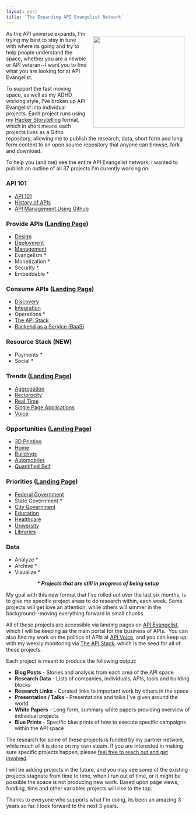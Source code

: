 ```yaml
---
layout: post
title: 'The Expanding API Evangelist Network'
---
```

<p><img style="padding: 15px;" src="https://s3.amazonaws.com/kinlane-productions/api-evangelist/t-shirts/KL_InApiWeTrust-1000.png" alt="" width="250" align="right" /></p>
<p>As the API universe expands, I'm trying my best to stay in tune with where its going and try to help people understand the space, whether you are a newbie or API veteran--I want you to find what you are looking for at API Evangelist.</p>
<p>To support the fast moving space, as well as my ADHD working style, I've broken up API Evangelist into individual projects. Each project runs using my <a title="Hacker Storytelling" href="http://hackerstorytelling.com">Hacker Storytelling</a> format, which in short means each projects lives as a Githb repository, allowing me to publish the research, data, short form and long form content to an open source repository that anyone can browse, fork and download.</p>
<p>To help you (and me) see the entire API Evangelist network, i wanted to publish an outline of all 37 projects I'm curently working on:</p>
<h3>API 101</h3>
<ul class="mainlist">
<li><a href="/index.php">API 101</a></li>
<li><a href="/2013/06/17/updated-api-history-white-paper/">History of APIs</a></li>
<li><a href="/2013/06/08/api-management-using-github/">API Management Using Github</a></li>
</ul>
<h3>Provide APIs (<a href="/provide/">Landing Page</a>)</h3>
<ul class="mainlist">
<li><a href="http://design.apievangelist.com/" target="_blank">Design</a></li>
<li><a href="http://deployment.apievangelist.com/" target="_blank">Deployment</a></li>
<li><a href="http://management.apievangelist.com/" target="_blank">Management</a></li>
<li>Evangelism *</li>
<li>Monetization *</li>
<li>Security *</li>
<li>Embeddable *</li>
</ul>
<h3>Consume APIs (<a href="/consume/">Landing Page</a>)</h3>
<ul class="mainlist">
<li><a href="http://discovery.apievangelist.com/" target="_blank">Discovery</a></li>
<li><a href="http://integration.apievangelist.com/" target="_blank">Integration</a></li>
<li>Operations *</li>
<li><a href="http://theapistack.com/" target="_blank">The API Stack</a></li>
<li><a href="http://baas.apievangelist.com/" target="_blank">Backend as a Service (BaaS)</a></li>
</ul>
<h3>Resource Stack (NEW)</h3>
<ul class="mainlist">
<li>Payments *</li>
<li>Social *</li>
</ul>
<h3>Trends (<a href="/trends/">Landing Page</a>)</h3>
<ul class="mainlist">
<li><a href="http://aggregation.apievangelist.com/" target="_blank">Aggregation</a></li>
<li><a href="http://reciprocity.apievangelist.com/" target="_blank">Reciprocity</a></li>
<li><a href="http://realtime.apievangelist.com/" target="_blank">Real Time</a></li>
<li><a href="http://spa.apievangelist.com/" target="_blank">Single Page Applications</a></li>
<li><a href="http://voice.apievangelist.com/" target="_blank">Voice</a></li>
</ul>
<h3>Opportunities (<a href="/opportunities/">Landing Page</a>)</h3>
<ul class="mainlist">
<li><a href="http://3d-printing.apievangelist.com/" target="_blank">3D Printing</a></li>
<li><a href="http://home.apievangelist.com/" target="_blank">Home</a></li>
<li><a href="http://buildings.apievangelist.com/" target="_blank">Buildings</a></li>
<li><a title="Automobiles" href="http://automobile.apievangelist.com/" target="_blank">Automobiles</a></li>
<li><a href="http://quantified-self.apievangelist.com/" target="_blank">Quantified Self</a></li>
</ul>
<h3>Priorities (<a href="/priorities/">Landing Page</a>)</h3>
<ul class="mainlist">
<li><a href="http://federal-government.apievangelist.com/" target="_blank">Federal Government</a></li>
<li>State Government *</li>
<li><a href="http://city-government.apievangelist.com/" target="_blank">City Government</a></li>
<li><a href="http://education.apievangelist.com/" target="_blank">Education</a></li>
<li><a href="http://healthcare.apievangelist.com/" target="_blank">Healthcare</a></li>
<li><a href="http://university.apievangelist.com/" target="_blank">University</a></li>
<li><a title="Libraries" href="http://libraries.apievangelist.com/" target="_blank">Libraries</a></li>
</ul>
<h3>Data</h3>
<ul class="mainlist">
<li>Analyze *</li>
<li>Archive *</li>
<li>Visualize *</li>
</ul>
<p style="text-align: center;"><strong><em>* Projects that are still in progress of being setup</em></strong></p>
<p style="text-align: left;">My goal with this new format that I've rolled out over the last six months, is to give me specific project areas to do research within, each week. Some projects will get love an attention, while others will simmer in the background--moving everything forward in small chunks.</p>
<p style="text-align: left;">All of these projects are accessible via landing pages on <a title="API Evangelist" href="http://www.apievangelist.com">API Evangelist</a>, which I will be keeping as the main portal for the business of APIs. &nbsp;You can also find my work on the politics of APIs at <a href="http://apivoice.com">API Voice</a>, and you can keep up with my weekly monitoring via <a href="http://theapistack.com">The API Stack</a>, which is the seed for all of these projects.</p>
<p style="text-align: left;">Each project is meant to produce the following output:</p>
<ul class="mainlist">
<li><strong>Blog Posts</strong> - Stories and analysis from each area of the API space</li>
<li><strong>Research Data</strong> - Lists of companies, individuals, APIs, tools and building blocks</li>
<li><strong>Research Links</strong> - Curated links to important work by others in the space</li>
<li><strong>Presentation / Talks</strong> - Presentations and talks I've given around the world</li>
<li><strong>White Papers</strong> - Long form, summary white papers providing overview of individual projects</li>
<li><strong>Blue Prints </strong>- Specific blue prints of how to execute specific campaigns within the API space</li>
</ul>
<p>The research for some of these projects is funded by my partner network, while much of it is done on my own steam. If you are interested in making sure specific projects happen, please <a href="mailto:info@apievangelist.com">feel free to reach out and get involved</a>.</p>
<p>I will be adding projects in the future, and you may see some of the existing projects stagnate from time to time, when I run out of time, or it might be possible the space is not producing new work. Based upon page views, funding, time and other variables projects will rise to the top.</p>
<p>Thanks to everyone who supports what I'm doing, its been an amazing 3 years so far. I look forward to the next 3 years.</p>
<p style="text-align: left;">&nbsp;</p>
<ul class="mainlist">
</ul>